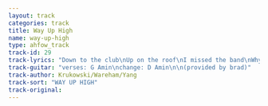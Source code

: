 ```yaml
---
layout: track
categories: track
title: Way Up High
name: way-up-high
type: ahfow_track
track-id: 29
track-lyrics: "Down to the club\nUp on the roof\nI missed the band\nWhy so aloof?\n\nWay up high and goin too fast\nWay up, way up high\n\nOpen your eyes\nCome see my quilt\nBig as the bed\nLook what I built\n\nWay up high and goin too fast\nWay up, way up high"
track-guitar: "verses: G Amin\nchange: D Amin\n\n(provided by brad)"
track-author: Krukowski/Wareham/Yang
track-sort: "WAY UP HIGH"
track-original: 
---
```

